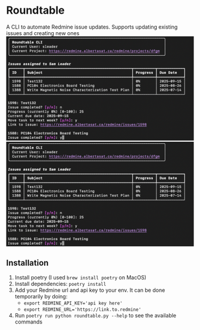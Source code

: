 # Roundtable
A CLI to automate Redmine issue updates. Supports updating existing issues and creating new ones
![example1](./docs/example1.png)
![example2](./docs/example1.png)

## Installation
1. Install poetry (I used `brew install poetry` on MacOS)
2. Install dependencies: `poetry install`
3. Add your Redmine url and api key to your env. It can be done temporarily by doing:
    - `export REDMINE_API_KEY='api key here'`
    - `export REDMINE_URL='https://link.to.redmine'`
4. Run `poetry run python roundtable.py --help` to see the available commands